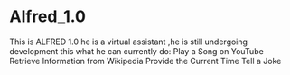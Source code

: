 # Alfred_1.0

 This is ALFRED 1.0 he is a virtual assistant ,he is still undergoing development this what he can currently do:
 Play a Song on YouTube
 Retrieve Information from Wikipedia
 Provide the Current Time
 Tell a Joke
